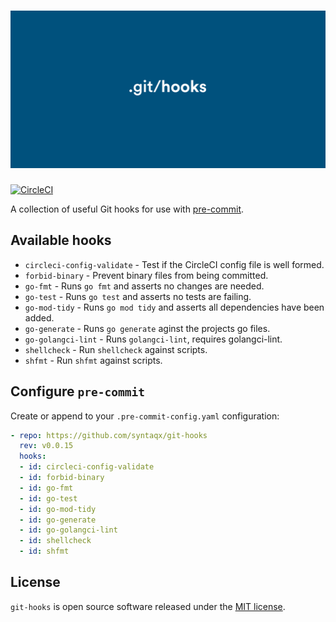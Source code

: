 # ![git-hooks](./docs/social-preview.png)

[pre-commit]: https://pre-commit.com/

[![CircleCI](https://circleci.com/gh/syntaqx/git-hooks.svg?style=svg)](https://circleci.com/gh/syntaqx/git-hooks)

A collection of useful Git hooks for use with [pre-commit][].

## Available hooks

* `circleci-config-validate` - Test if the CircleCI config file is well formed.
* `forbid-binary` - Prevent binary files from being committed.
* `go-fmt` - Runs `go fmt` and asserts no changes are needed.
* `go-test` - Runs `go test` and asserts no tests are failing.
* `go-mod-tidy` - Runs `go mod tidy` and asserts all dependencies have been added.
* `go-generate` - Runs `go generate` aginst the projects go files.
* `go-golangci-lint` - Runs `golangci-lint`, requires golangci-lint.
* `shellcheck` - Run `shellcheck` against scripts.
* `shfmt` - Run `shfmt` against scripts.

## Configure `pre-commit`

Create or append to your `.pre-commit-config.yaml` configuration:

```yaml
- repo: https://github.com/syntaqx/git-hooks
  rev: v0.0.15
  hooks:
  - id: circleci-config-validate
  - id: forbid-binary
  - id: go-fmt
  - id: go-test
  - id: go-mod-tidy
  - id: go-generate
  - id: go-golangci-lint
  - id: shellcheck
  - id: shfmt
```

## License

[MIT]: https://opensource.org/licenses/MIT

`git-hooks` is open source software released under the [MIT license][MIT].
